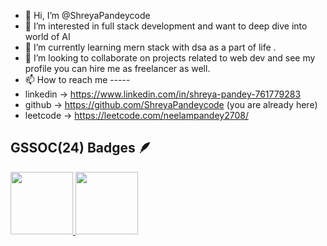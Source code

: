 - 👋 Hi, I’m @ShreyaPandeycode
- 👀 I’m interested in full stack development and want to deep dive into world of AI
- 🌱 I’m currently learning mern stack with dsa as a part of life .
- 💞️ I’m looking to collaborate on projects related to web dev and see my profile you can hire me as freelancer as well.
- 📫 How to reach me -----
- linkedin -> https://www.linkedin.com/in/shreya-pandey-761779283
- github -> https://github.com/ShreyaPandeycode  (you are already here)
- leetcode -> https://leetcode.com/neelampandey2708/ 
## GSSOC(24) Badges 🪶
<div style='display:flex; align-items:center; gap: 10px;' align='center'><a href="https://gssoc.girlscript.tech/leaderboard">
<img src="https://raw.githubusercontent.com/GSSoC24/Postman-Challenge/main/docs/assets/Postman%20White.png" width="100px" height="100px" />
  <img src="https://raw.githubusercontent.com/GSSoC24/Postman-Challenge/main/docs/assets/1.png" width="100px" height="100px" />
  
 
</div>

<!---
ShreyaPandeycode/ShreyaPandeycode is a ✨ special ✨ repository because its `README.md` (this file) appears on your GitHub profile.
You can click the Preview link to take a look at your changes.
--->
